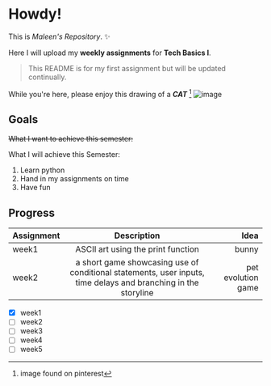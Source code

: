 <!-- HOWDY! -->
# Howdy!

This is *Maleen's Repository*. ✨

Here I will upload my **weekly assignments** for **Tech Basics I**.

> This README is for my first assignment but will be updated continually.

  While you're here, please enjoy this drawing of a ***CAT*** [^1]
  ![image](https://github.com/user-attachments/assets/94f40ffa-b135-4306-a5a9-0fa625439183)
  [^1]: image found on pinterest

<!-- Goals -->
## Goals

~~What I want to achieve this semester:~~

What I will achieve this Semester:

1. Learn python
2. Hand in my assignments on time
3. Have fun

<!-- Progress -->
## Progress

| Assignment | Description | Idea
| :--- | :-----------: | ------: |
| week1 | ASCII art using the print function | bunny |
| week2 | a short game showcasing use of conditional statements, user inputs, time delays and branching in the storyline | pet evolution game |

- [x] week1
- [ ] week2
- [ ] week3
- [ ] week4
- [ ] week5
